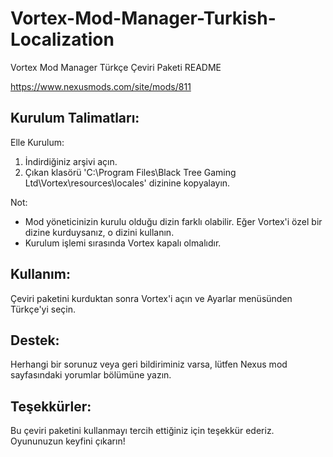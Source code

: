# Vortex-Mod-Manager-Turkish-Localization

Vortex Mod Manager Türkçe Çeviri Paketi README

https://www.nexusmods.com/site/mods/811

Kurulum Talimatları:
--------------------

Elle Kurulum:
1. İndirdiğiniz arşivi açın.
2. Çıkan klasörü 'C:\Program Files\Black Tree Gaming Ltd\Vortex\resources\locales' dizinine kopyalayın.

Not:
- Mod yöneticinizin kurulu olduğu dizin farklı olabilir. Eğer Vortex'i özel bir dizine kurduysanız, o dizini kullanın.
- Kurulum işlemi sırasında Vortex kapalı olmalıdır.

Kullanım:
---------
Çeviri paketini kurduktan sonra Vortex'i açın ve Ayarlar menüsünden Türkçe'yi seçin.

Destek:
-------
Herhangi bir sorunuz veya geri bildiriminiz varsa, lütfen Nexus mod sayfasındaki yorumlar bölümüne yazın.

Teşekkürler:
-------------
Bu çeviri paketini kullanmayı tercih ettiğiniz için teşekkür ederiz. Oyununuzun keyfini çıkarın!


